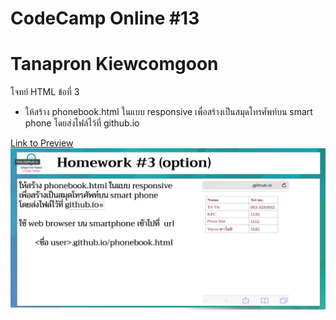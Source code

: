 # CodeCamp Online #13

# Tanapron Kiewcomgoon

โจทย์ HTML ข้อที่ 3
- ให้สร้าง phonebook.html ในแบบ responsive 
เพื่อสร้างเป็นสมุดโทรศัพท์บน smart phone โดยส่งไฟล์ไว้ที่ github.io

[Link to Preview](https://tanapron.github.io/Homework_codecamp_13/HTML/ข้อที่%201/index.html)
![pic](Homework_HTML3.png)